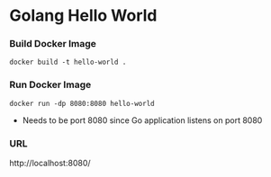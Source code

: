 # Golang Hello World 

### Build Docker Image
`docker build -t hello-world .`

### Run Docker Image
`docker run -dp 8080:8080 hello-world`
- Needs to be port 8080 since Go application listens on port 8080

### URL
http://localhost:8080/
